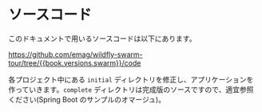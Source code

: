 # ソースコード

このドキュメントで用いるソースコードは以下にあります。

https://github.com/emag/wildfly-swarm-tour/tree/{{book.versions.swarm}}/code

各プロジェクト中にある `initial` ディレクトリを修正し、アプリケーションを作っていきます。`complete` ディレクトリは完成版のソースですので、適宜参照ください(Spring Boot のサンプルのオマージュ)。
